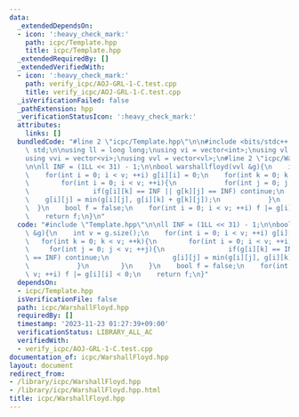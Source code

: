 ```yaml
---
data:
  _extendedDependsOn:
  - icon: ':heavy_check_mark:'
    path: icpc/Template.hpp
    title: icpc/Template.hpp
  _extendedRequiredBy: []
  _extendedVerifiedWith:
  - icon: ':heavy_check_mark:'
    path: verify_icpc/AOJ-GRL-1-C.test.cpp
    title: verify_icpc/AOJ-GRL-1-C.test.cpp
  _isVerificationFailed: false
  _pathExtension: hpp
  _verificationStatusIcon: ':heavy_check_mark:'
  attributes:
    links: []
  bundledCode: "#line 2 \"icpc/Template.hpp\"\n\n#include <bits/stdc++.h>\nusing namespace\
    \ std;\n\nusing ll = long long;\nusing vi = vector<int>;\nusing vl = vector<ll>;\n\
    using vvi = vector<vi>;\nusing vvl = vector<vl>;\n#line 2 \"icpc/WarshallFloyd.hpp\"\
    \n\nll INF = (1LL << 31) - 1;\n\nbool warshallfloyd(vvl &g){\n    int v = g.size();\n\
    \    for(int i = 0; i < v; ++i) g[i][i] = 0;\n    for(int k = 0; k < v; ++k){\n\
    \        for(int i = 0; i < v; ++i){\n            for(int j = 0; j < v; ++j){\n\
    \                if(g[i][k] == INF || g[k][j] == INF) continue;\n            \
    \    g[i][j] = min(g[i][j], g[i][k] + g[k][j]);\n            }\n        }\n  \
    \  }\n    bool f = false;\n    for(int i = 0; i < v; ++i) f |= g[i][i] < 0;\n\
    \    return f;\n}\n"
  code: "#include \"Template.hpp\"\n\nll INF = (1LL << 31) - 1;\n\nbool warshallfloyd(vvl\
    \ &g){\n    int v = g.size();\n    for(int i = 0; i < v; ++i) g[i][i] = 0;\n \
    \   for(int k = 0; k < v; ++k){\n        for(int i = 0; i < v; ++i){\n       \
    \     for(int j = 0; j < v; ++j){\n                if(g[i][k] == INF || g[k][j]\
    \ == INF) continue;\n                g[i][j] = min(g[i][j], g[i][k] + g[k][j]);\n\
    \            }\n        }\n    }\n    bool f = false;\n    for(int i = 0; i <\
    \ v; ++i) f |= g[i][i] < 0;\n    return f;\n}"
  dependsOn:
  - icpc/Template.hpp
  isVerificationFile: false
  path: icpc/WarshallFloyd.hpp
  requiredBy: []
  timestamp: '2023-11-23 01:27:39+09:00'
  verificationStatus: LIBRARY_ALL_AC
  verifiedWith:
  - verify_icpc/AOJ-GRL-1-C.test.cpp
documentation_of: icpc/WarshallFloyd.hpp
layout: document
redirect_from:
- /library/icpc/WarshallFloyd.hpp
- /library/icpc/WarshallFloyd.hpp.html
title: icpc/WarshallFloyd.hpp
---
```

